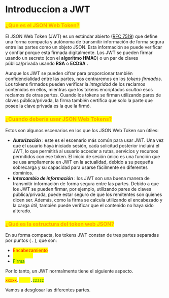 # Introduccion a JWT

### <mark style="color:orange;">¿Que es el JSON Web Token?</mark>

El JSON Web Token (JWT) es un estándar abierto ([RFC 7519](https://tools.ietf.org/html/rfc7519)) que define una forma compacta y autónoma de transmitir información de forma segura entre las partes como un objeto JSON. Esta información se puede verificar y confiar porque está firmada digitalmente. Los JWT se pueden firmar usando un secreto (con el **algoritmo HMAC**) o un par de claves pública/privada usando **RSA** o **ECDSA .**

Aunque los JWT se pueden cifrar para proporcionar también confidencialidad entre las partes, nos centraremos en los _tokens firmados_. Los tokens firmados pueden verificar la _integridad_ de los reclamos contenidos en ellos, mientras que los tokens encriptados _ocultan_ esos reclamos de otras partes. Cuando los tokens se firman utilizando pares de claves pública/privada, la firma también certifica que solo la parte que posee la clave privada es la que la firmó.



### <mark style="color:orange;">¿Cuándo debería usar JSON Web Tokens?</mark>

Estos son algunos escenarios en los que los JSON Web Token son útiles:

* _**Autorización**_ : este es el escenario más común para usar JWT. Una vez que el usuario haya iniciado sesión, cada solicitud posterior incluirá el JWT, lo que permitirá al usuario acceder a rutas, servicios y recursos permitidos con ese token. El inicio de sesión único es una función que se usa ampliamente en JWT en la actualidad, debido a su pequeña sobrecarga y su capacidad para usarse fácilmente en diferentes dominios.
* _**Intercambio de información**_ : los JWT son una buena manera de transmitir información de forma segura entre las partes. Debido a que los JWT se pueden firmar, por ejemplo, utilizando pares de claves pública/privada, puede estar seguro de que los remitentes son quienes dicen ser. Además, como la firma se calcula utilizando el encabezado y la carga útil, también puede verificar que el contenido no haya sido alterado.



### <mark style="color:orange;">¿Qué es la estructura del token web JSON?</mark>

En su forma compacta, los tokens JWT constan de tres partes separadas por puntos ( . ), que son:

* <mark style="color:red;">Encabezamiento</mark>
* <mark style="color:yellow;">Carga útil</mark>
* <mark style="color:green;">Firma</mark>

Por lo tanto, un JWT normalmente tiene el siguiente aspecto.

<mark style="color:red;">`xxxxx`</mark>`.`<mark style="color:yellow;">`yyyyy`</mark>`.`<mark style="color:green;">`zzzzz`</mark>

Vamos a desglosar las diferentes partes.
